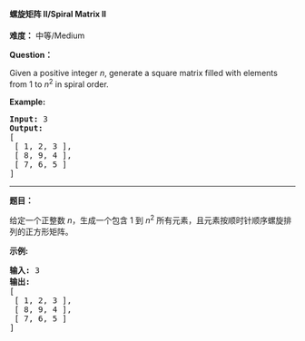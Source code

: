 #### 螺旋矩阵 II/Spiral Matrix II
**难度：** 中等/Medium

**Question：** 

<p>Given a positive integer <em>n</em>, generate a square matrix filled with elements from 1 to <em>n</em><sup>2</sup> in spiral order.</p>

<p><strong>Example:</strong></p>

<pre>
<strong>Input:</strong> 3
<strong>Output:</strong>
[
 [ 1, 2, 3 ],
 [ 8, 9, 4 ],
 [ 7, 6, 5 ]
]
</pre>


------

**题目：** 
<p>给定一个正整数&nbsp;<em>n</em>，生成一个包含 1 到&nbsp;<em>n</em><sup>2</sup>&nbsp;所有元素，且元素按顺时针顺序螺旋排列的正方形矩阵。</p>

<p><strong>示例:</strong></p>

<pre><strong>输入:</strong> 3
<strong>输出:</strong>
[
 [ 1, 2, 3 ],
 [ 8, 9, 4 ],
 [ 7, 6, 5 ]
]</pre>


